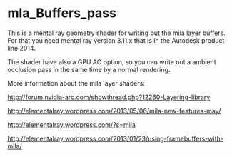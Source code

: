 mla_Buffers_pass
================

This is a mental ray geometry shader for writing out the mila layer buffers. 
For that you need mental ray version 3.11.x that is in the Autodesk product line 2014.

The shader have also a GPU AO option, so you can write out a ambient occlusion pass in the same time by a normal rendering.

More information about the mila layer shaders:

http://forum.nvidia-arc.com/showthread.php?12260-Layering-library

http://elementalray.wordpress.com/2013/05/06/mila-new-features-may/

http://elementalray.wordpress.com/?s=mila

http://elementalray.wordpress.com/2013/01/23/using-framebuffers-with-mila/
